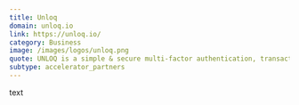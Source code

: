 ```yaml
---
title: Unloq
domain: unloq.io
link: https://unloq.io/
category: Business
image: /images/logos/unloq.png
quote: UNLOQ is a simple & secure multi-factor authentication, transaction authorisation and data encryption SaaS company based in London. UNLOQ provides their services to our startups for free.
subtype: accelerator_partners
---
```


text